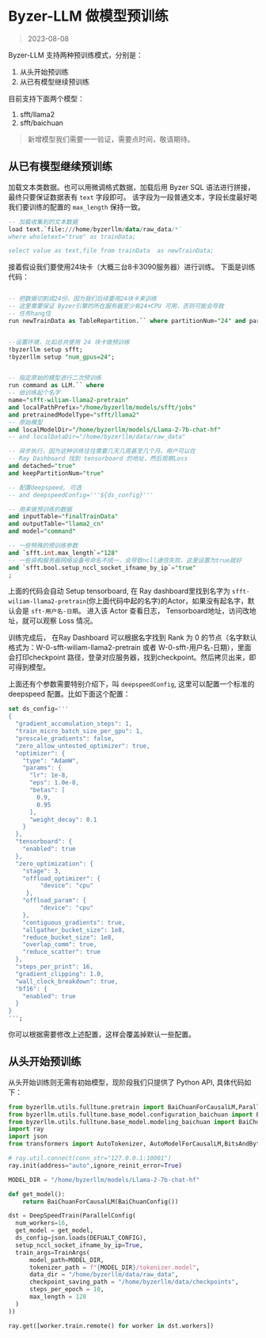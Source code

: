 # Byzer-LLM 做模型预训练

> 2023-08-08

Byzer-LLM 支持两种预训练模式，分别是：

1. 从头开始预训练
2. 从已有模型继续预训练

目前支持下面两个模型：

1. sfft/llama2
2. sfft/baichuan

> 新增模型我们需要一一验证，需要点时间，敬请期待。


## 从已有模型继续预训练

加载文本类数据。也可以用微调格式数据，加载后用 Byzer SQL 语法进行拼接，最终只要保证数据表有
`text` 字段即可。 该字段为一段普通文本，字段长度最好喝我们要训练的配置的 `max_length` 保持一致。


```sql
-- 加载收集到的文本数据
load text.`file:///home/byzerllm/data/raw_data/*`
where wholetext="true" as trainData;

select value as text,file from trainData  as newTrainData;
```

接着假设我们要使用24块卡（大概三台8卡3090服务器）进行训练。
下面是训练代码：

```sql

-- 把数据切割成24份，因为我们后续要用24块卡来训练
-- 这里需要保证 Byzer引擎的所在服务器至少有24+CPU 可用，否则可能会导致
-- 任务hang住
run newTrainData as TableRepartition.`` where partitionNum="24" and partitionCols="file" as finalTrainData;


--设置环境，比如总共使用 24 块卡做预训练
!byzerllm setup sfft;
!byzerllm setup "num_gpus=24";


-- 指定原始的模型进行二次预训练
run command as LLM.`` where 
-- 给训练起个名字
name="sfft-wiliam-llama2-pretrain"
and localPathPrefix="/home/byzerllm/models/sfft/jobs"
and pretrainedModelType="sfft/llama2"
-- 原始模型
and localModelDir="/home/byzerllm/models/Llama-2-7b-chat-hf"
-- and localDataDir="/home/byzerllm/data/raw_data"

-- 异步执行，因为这种训练往往需要几天几周甚至几个月。用户可以在
-- Ray Dashboard 找到 tensorboard 的地址，然后观察Loss
and detached="true"
and keepPartitionNum="true"

-- 配置deepspeed, 可选
-- and deepspeedConfig='''${ds_config}'''

-- 用来做预训练的数据
and inputTable="finalTrainData"
and outputTable="llama2_cn"
and model="command"

-- 一些特殊的预训练参数
and `sfft.int.max_length`="128"
-- 一些异构服务器网络设备号命名不统一，会导致ncll通信失败，这里设置为true就好
and `sfft.bool.setup_nccl_socket_ifname_by_ip`="true"
;
```

上面的代码会自动 Setup tensorboard, 在 Ray dashboard里找到名字为 `sfft-wiliam-llama2-pretrain`(你上面代码中起的名字)的Actor，如果没有起名字，默认会是 `sft-用户名-日期`。 进入该 Actor 查看日志， Tensorboard地址，访问改地址，就可以观察 Loss 情况。


训练完成后， 在Ray Dashboard 可以根据名字找到 Rank 为 0 的节点（名字默认格式为：W-0-sfft-wiliam-llama2-pretrain 或者 W-0-sfft-用户名-日期），里面会打印checkpoint 路径，登录对应服务器，找到checkpoint。然后拷贝出来，即可得到模型。

上面还有个参数需要特别介绍下，叫 `deepspeedConfig`, 这里可以配置一个标准的 deepspeed 配置。比如下面这个配置：

```sql
set ds_config='''
{
  "gradient_accumulation_steps": 1,
  "train_micro_batch_size_per_gpu": 1,
  "prescale_gradients": false,
  "zero_allow_untested_optimizer": true,
  "optimizer": {
    "type": "AdamW",
    "params": {
      "lr": 1e-8,
      "eps": 1.0e-8,
      "betas": [
        0.9,
        0.95
      ],
      "weight_decay": 0.1
    }
  },
  "tensorboard": {
    "enabled": true
  },
  "zero_optimization": {
    "stage": 3,
    "offload_optimizer": {
         "device": "cpu"         
     },           
    "offload_param": {
         "device": "cpu"
    },
    "contiguous_gradients": true,
    "allgather_bucket_size": 1e8,
    "reduce_bucket_size": 1e8,
    "overlap_comm": true,
    "reduce_scatter": true
  },
  "steps_per_print": 16,
  "gradient_clipping": 1.0,
  "wall_clock_breakdown": true,
  "bf16": {
    "enabled": true
  }
}
''';
```

你可以根据需要修改上述配置，这样会覆盖掉默认一些配置。


## 从头开始预训练

从头开始训练则无需有初始模型，现阶段我们只提供了 Python API, 具体代码如下：

```python
from byzerllm.utils.fulltune.pretrain import BaiChuanForCausalLM,ParallelConfig,TrainArgs
from byzerllm.utils.fulltune.base_model.configuration_baichuan import BaiChuanConfig
from byzerllm.utils.fulltune.base_model.modeling_baichuan import BaiChuanForCausalLM
import ray
import json
from transformers import AutoTokenizer, AutoModelForCausalLM,BitsAndBytesConfig

# ray.util.connect(conn_str="127.0.0.1:10001")
ray.init(address="auto",ignore_reinit_error=True)

MODEL_DIR = "/home/byzerllm/models/Llama-2-7b-chat-hf"

def get_model():
    return BaiChuanForCausalLM(BaiChuanConfig())    

dst = DeepSpeedTrain(ParallelConfig(
  num_workers=16,
  get_model = get_model,
  ds_config=json.loads(DEFUALT_CONFIG),  
  setup_nccl_socket_ifname_by_ip=True,
  train_args=TrainArgs(
      model_path=MODEL_DIR,
      tokenizer_path = f"{MODEL_DIR}/tokenizer.model",
      data_dir = "/home/byzerllm/data/raw_data",  
      checkpoint_saving_path = "/home/byzerllm/data/checkpoints",   
      steps_per_epoch = 10,
      max_length = 128
  )
))

ray.get([worker.train.remote() for worker in dst.workers])
```
